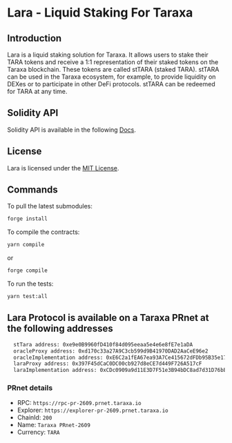 # Lara - Liquid Staking For Taraxa

## Introduction

Lara is a liquid staking solution for Taraxa. It allows users to stake their TARA tokens and receive a 1:1 representation of their staked tokens on the Taraxa blockchain. These tokens are called stTARA (staked TARA). stTARA can be used in the Taraxa ecosystem, for example, to provide liquidity on DEXes or to participate in other DeFi protocols. stTARA can be redeemed for TARA at any time.

## Solidity API

Solidity API is available in the following [Docs](docs/index.md).

## License

Lara is licensed under the [MIT License](LICENSE).

## Commands

To pull the latest submodules:

```bash
forge install
```

To compile the contracts:

```bash
yarn compile
```

or

```bash
forge compile
```

To run the tests:

```bash
yarn test:all
```

## Lara Protocol is available on a Taraxa PRnet at the following addresses

```bash
  stTara address: 0xe9e0B9960fD410f84d095eeaa5e4e6e8fE7e1aDA
  oracleProxy address: 0xd170c33a27A9C3cb599d9B41970DAD2AaCeE96e2
  oracleImplementation address: 0xE6C2a1fEA67ea93A7Ce415672dFDb95B35e17d8E
  laraProxy address: 0x397F45dCaC0DC00cb927d8eCE7d449F726A517cF
  laraImplementation address: 0xCDc0909a9d11E3D7F51e3B94bDC8ad7d31D76bBD
```

### PRnet details

- RPC: `https://rpc-pr-2609.prnet.taraxa.io`
- Explorer: `https://explorer-pr-2609.prnet.taraxa.io`
- ChainId: `200`
- Name: `Taraxa PRnet-2609`
- Currency: `TARA`
